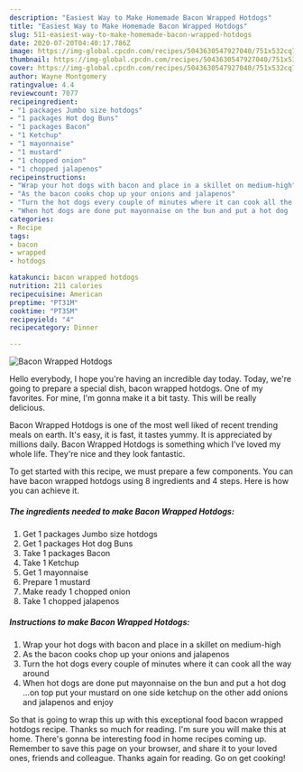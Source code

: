 ```yaml
---
description: "Easiest Way to Make Homemade Bacon Wrapped Hotdogs"
title: "Easiest Way to Make Homemade Bacon Wrapped Hotdogs"
slug: 511-easiest-way-to-make-homemade-bacon-wrapped-hotdogs
date: 2020-07-20T04:40:17.786Z
image: https://img-global.cpcdn.com/recipes/5043630547927040/751x532cq70/bacon-wrapped-hotdogs-recipe-main-photo.jpg
thumbnail: https://img-global.cpcdn.com/recipes/5043630547927040/751x532cq70/bacon-wrapped-hotdogs-recipe-main-photo.jpg
cover: https://img-global.cpcdn.com/recipes/5043630547927040/751x532cq70/bacon-wrapped-hotdogs-recipe-main-photo.jpg
author: Wayne Montgomery
ratingvalue: 4.4
reviewcount: 7077
recipeingredient:
- "1 packages Jumbo size hotdogs"
- "1 packages Hot dog Buns"
- "1 packages Bacon"
- "1 Ketchup"
- "1 mayonnaise"
- "1 mustard"
- "1 chopped onion"
- "1 chopped jalapenos"
recipeinstructions:
- "Wrap your hot dogs with bacon and place in a skillet on medium-high"
- "As the bacon cooks chop up your onions and jalapenos"
- "Turn the hot dogs every couple of minutes where it can cook all the way around"
- "When hot dogs are done put mayonnaise on the bun and put a hot dog ...on top put your mustard on one side ketchup on the other add onions and jalapenos and enjoy"
categories:
- Recipe
tags:
- bacon
- wrapped
- hotdogs

katakunci: bacon wrapped hotdogs 
nutrition: 211 calories
recipecuisine: American
preptime: "PT31M"
cooktime: "PT35M"
recipeyield: "4"
recipecategory: Dinner

---
```



![Bacon Wrapped Hotdogs](https://img-global.cpcdn.com/recipes/5043630547927040/751x532cq70/bacon-wrapped-hotdogs-recipe-main-photo.jpg)

Hello everybody, I hope you're having an incredible day today. Today, we're going to prepare a special dish, bacon wrapped hotdogs. One of my favorites. For mine, I'm gonna make it a bit tasty. This will be really delicious.

Bacon Wrapped Hotdogs is one of the most well liked of recent trending meals on earth. It's easy, it is fast, it tastes yummy. It is appreciated by millions daily. Bacon Wrapped Hotdogs is something which I've loved my whole life. They're nice and they look fantastic.




To get started with this recipe, we must prepare a few components. You can have bacon wrapped hotdogs using 8 ingredients and 4 steps. Here is how you can achieve it.

<!--inarticleads1-->

##### The ingredients needed to make Bacon Wrapped Hotdogs:

1. Get 1 packages Jumbo size hotdogs
1. Get 1 packages Hot dog Buns
1. Take 1 packages Bacon
1. Take 1 Ketchup
1. Get 1 mayonnaise
1. Prepare 1 mustard
1. Make ready 1 chopped onion
1. Take 1 chopped jalapenos




<!--inarticleads2-->

##### Instructions to make Bacon Wrapped Hotdogs:

1. Wrap your hot dogs with bacon and place in a skillet on medium-high
1. As the bacon cooks chop up your onions and jalapenos
1. Turn the hot dogs every couple of minutes where it can cook all the way around
1. When hot dogs are done put mayonnaise on the bun and put a hot dog ...on top put your mustard on one side ketchup on the other add onions and jalapenos and enjoy




So that is going to wrap this up with this exceptional food bacon wrapped hotdogs recipe. Thanks so much for reading. I'm sure you will make this at home. There's gonna be interesting food in home recipes coming up. Remember to save this page on your browser, and share it to your loved ones, friends and colleague. Thanks again for reading. Go on get cooking!
